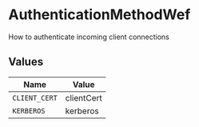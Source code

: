 # AuthenticationMethodWef

How to authenticate incoming client connections


## Values

| Name          | Value         |
| ------------- | ------------- |
| `CLIENT_CERT` | clientCert    |
| `KERBEROS`    | kerberos      |